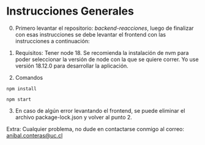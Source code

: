 # Instrucciones Generales

0. Primero levantar el repositorio: _backend-reacciones_, luego de finalizar con esas instrucciones se debe levantar el frontend con las instrucciones a continuación:

1. Requisitos: Tener node 18. Se recomienda la instalación de nvm para poder seleccionar la versión de node con la que se quiere correr. Yo use versión 18.12.0 para desarrollar la aplicación.
2. Comandos

```
npm install
```

```
npm start
```

3. En caso de algún error levantando el frontend, se puede eliminar el archivo package-lock.json y volver al punto 2.

Extra: Cualquier problema, no dude en contactarse conmigo al correo: anibal.conteras@uc.cl
